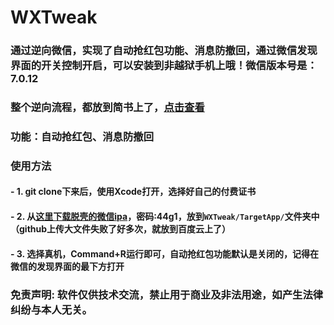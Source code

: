 # WXTweak

### 通过逆向微信，实现了自动抢红包功能、消息防撤回，通过微信发现界面的开关控制开启，可以安装到非越狱手机上哦！微信版本号是：7.0.12

### 整个逆向流程，都放到简书上了，[点击查看](https://www.jianshu.com/p/977b4452446b)

### 功能：自动抢红包、消息防撤回 

### 使用方法

  #### - 1. git clone下来后，使用Xcode打开，选择好自己的付费证书

  #### - 2. 从[这里下载脱壳的微信ipa](https://pan.baidu.com/s/1yGTt7TTwra5unjvfhQsZ-w)，密码:44g1，放到```WXTweak/TargetApp/```文件夹中 （github上传大文件失败了好多次，就放到百度云上了）

  #### - 3. 选择真机，Command+R运行即可，自动抢红包功能默认是关闭的，记得在微信的发现界面的最下方打开

### 免责声明: 软件仅供技术交流，禁止用于商业及非法用途，如产生法律纠纷与本人无关。

